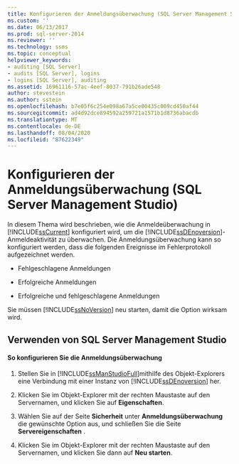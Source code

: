 ```yaml
---
title: Konfigurieren der Anmeldungsüberwachung (SQL Server Management Studio) | Microsoft-Dokumentation
ms.custom: ''
ms.date: 06/13/2017
ms.prod: sql-server-2014
ms.reviewer: ''
ms.technology: ssms
ms.topic: conceptual
helpviewer_keywords:
- auditing [SQL Server]
- audits [SQL Server], logins
- logins [SQL Server], auditing
ms.assetid: 16961116-57ac-4eef-8037-791b26ade548
author: stevestein
ms.author: sstein
ms.openlocfilehash: b7e05f6c254e098a67a5ce00435c009cd450af44
ms.sourcegitcommit: ad4d92dce894592a259721a1571b1d8736abacdb
ms.translationtype: MT
ms.contentlocale: de-DE
ms.lasthandoff: 08/04/2020
ms.locfileid: "87622349"
---
```

# <a name="configure-login-auditing-sql-server-management-studio"></a>Konfigurieren der Anmeldungsüberwachung (SQL Server Management Studio)
  In diesem Thema wird beschrieben, wie die Anmeldeüberwachung in [!INCLUDE[ssCurrent](../includes/sscurrent-md.md)] konfiguriert wird, um die [!INCLUDE[ssDEnoversion](../includes/ssdenoversion-md.md)]-Anmeldeaktivität zu überwachen. Die Anmeldungsüberwachung kann so konfiguriert werden, dass die folgenden Ereignisse im Fehlerprotokoll aufgezeichnet werden.  
  
-   Fehlgeschlagene Anmeldungen  
  
-   Erfolgreiche Anmeldungen  
  
-   Erfolgreiche und fehlgeschlagene Anmeldungen  
  
 Sie müssen [!INCLUDE[ssNoVersion](../includes/ssnoversion-md.md)] neu starten, damit die Option wirksam wird.  
  
##  <a name="using-sql-server-management-studio"></a><a name="SSMSProcedure"></a> Verwenden von SQL Server Management Studio  
  
#### <a name="to-configure-login-auditing"></a>So konfigurieren Sie die Anmeldungsüberwachung  
  
1.  Stellen Sie in [!INCLUDE[ssManStudioFull](../includes/ssmanstudiofull-md.md)]mithilfe des Objekt-Explorers eine Verbindung mit einer Instanz von [!INCLUDE[ssDEnoversion](../includes/ssdenoversion-md.md)] her.  
  
2.  Klicken Sie im Objekt-Explorer mit der rechten Maustaste auf den Servernamen, und klicken Sie auf **Eigenschaften**.  
  
3.  Wählen Sie auf der Seite **Sicherheit** unter **Anmeldungsüberwachung** die gewünschte Option aus, und schließen Sie die Seite **Servereigenschaften** .  
  
4.  Klicken Sie im Objekt-Explorer mit der rechten Maustaste auf den Servernamen, und klicken Sie dann auf **Neu starten**.  
  
  
